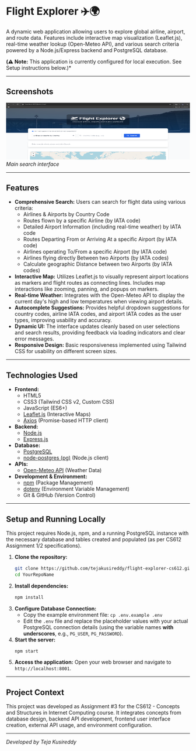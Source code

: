 # Flight Explorer ✈️🌍

A dynamic web application allowing users to explore global airline, airport, and route data. Features include interactive map visualization (Leaflet.js), real-time weather lookup (Open-Meteo API), and various search criteria powered by a Node.js/Express backend and PostgreSQL database.

**(⚠️ Note:** This application is currently configured for local execution. See Setup instructions below.)*

---

## Screenshots

![Screenshot of Main Search UI](image.png)
*Main search interface*

---

## Features

*   **Comprehensive Search:** Users can search for flight data using various criteria:
    *   Airlines & Airports by Country Code
    *   Routes flown by a specific Airline (by IATA code)
    *   Detailed Airport Information (including real-time weather) by IATA code
    *   Routes Departing From or Arriving At a specific Airport (by IATA code)
    *   Airlines operating To/From a specific Airport (by IATA code)
    *   Airlines flying directly Between two Airports (by IATA codes)
    *   Calculate geographic Distance between two Airports (by IATA codes)
*   **Interactive Map:** Utilizes Leaflet.js to visually represent airport locations as markers and flight routes as connecting lines. Includes map interactions like zooming, panning, and popups on markers.
*   **Real-time Weather:** Integrates with the Open-Meteo API to display the current day's high and low temperatures when viewing airport details.
*   **Autocomplete Suggestions:** Provides helpful dropdown suggestions for country codes, airline IATA codes, and airport IATA codes as the user types, improving usability and accuracy.
*   **Dynamic UI:** The interface updates cleanly based on user selections and search results, providing feedback via loading indicators and clear error messages.
*   **Responsive Design:** Basic responsiveness implemented using Tailwind CSS for usability on different screen sizes.

---

## Technologies Used

*   **Frontend:**
    *   HTML5
    *   CSS3 (Tailwind CSS v2, Custom CSS)
    *   JavaScript (ES6+)
    *   [Leaflet.js](https://leafletjs.com/) (Interactive Maps)
    *   [Axios](https://axios-http.com/) (Promise-based HTTP client)
*   **Backend:**
    *   [Node.js](https://nodejs.org/)
    *   [Express.js](https://expressjs.com/)
*   **Database:**
    *   [PostgreSQL](https://www.postgresql.org/)
    *   [node-postgres (pg)](https://node-postgres.com/) (Node.js client)
*   **APIs:**
    *   [Open-Meteo API](https://open-meteo.com/) (Weather Data)
*   **Development & Environment:**
    *   [npm](https://www.npmjs.com/) (Package Management)
    *   [dotenv](https://github.com/motdotla/dotenv) (Environment Variable Management)
    *   Git & GitHub (Version Control)

---

## Setup and Running Locally

This project requires Node.js, npm, and a running PostgreSQL instance with the necessary database and tables created and populated (as per CS612 Assignment 1/2 specifications).

1.  **Clone the repository:**
    ```bash
    git clone https://github.com/tejakusireddy/flight-explorer-cs612.git
    cd YourRepoName
    ```
2.  **Install dependencies:**
    ```bash
    npm install
    ```
3.  **Configure Database Connection:**
    *   Copy the example environment file: `cp .env.example .env`
    *   Edit the `.env` file and replace the placeholder values with your actual PostgreSQL connection details (using the variable names **with underscores**, e.g., `PG_USER`, `PG_PASSWORD`).
4.  **Start the server:**
    ```bash
    npm start
    ```
5.  **Access the application:** Open your web browser and navigate to `http://localhost:8001`.

---

## Project Context

This project was developed as Assignment #3 for the CS612 - Concepts and Structures in Internet Computing course. It integrates concepts from database design, backend API development, frontend user interface creation, external API usage, and environment configuration.



---

*Developed by Teja Kusireddy*

